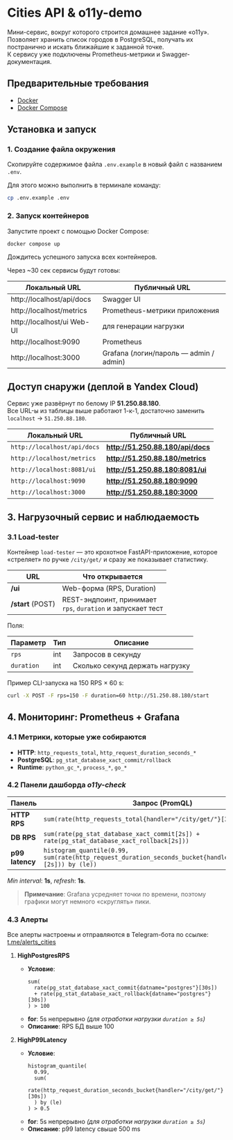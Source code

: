# Cities API & o11y-demo

Мини-сервис, вокруг которого строится домашнее задание «o11y».  
Позволяет хранить список городов в PostgreSQL, получать их постранично и искать ближайшие к заданной точке.  
К сервису уже подключены Prometheus-метрики и Swagger-документация.

## Предварительные требования

- [Docker](https://docs.docker.com/get-docker/)
- [Docker Compose](https://docs.docker.com/compose/install/)

## Установка и запуск

### 1. Создание файла окружения

Скопируйте содержимое файла `.env.example` в новый файл с названием `.env`.

Для этого можно выполнить в терминале команду:

```bash
cp .env.example .env
```

### 2. Запуск контейнеров

Запустите проект с помощью Docker Compose:

```bash
docker compose up
```

Дождитесь успешного запуска всех контейнеров.

Через ~30 сек сервисы будут готовы:

| Локальный URL | Публичный URL |
|---------------|---------------|
| http://localhost/api/docs	|Swagger UI 
| http://localhost/metrics | Prometheus-метрики приложения
| http://localhost/ui	Web-UI | для генерации нагрузки
| http://localhost:9090	|Prometheus
|http://localhost:3000 |	Grafana (логин/пароль — admin / admin)

## Доступ снаружи (деплой в Yandex Cloud)
Сервис уже развёрнут по белому IP **51.250.88.180**.  
Все URL-ы из таблицы выше работают 1-к-1, достаточно заменить
`localhost` → `51.250.88.180`.

| Локальный URL | Публичный URL |
|---------------|---------------|
| `http://localhost/api/docs` | **http://51.250.88.180/api/docs** |
| `http://localhost/metrics` | **http://51.250.88.180/metrics** |
| `http://localhost:8081/ui` | **http://51.250.88.180:8081/ui** |
| `http://localhost:9090` | **http://51.250.88.180:9090** |
| `http://localhost:3000` | **http://51.250.88.180:3000** |

## 3. Нагрузочный сервис и наблюдаемость

### 3.1  Load-tester

Контейнер `load-tester` — это крохотное FastAPI-приложение, которое «стреляет» по ручке `/city/get/` и сразу же показывает статистику.

| URL              | Что открывается      |
|------------------|----------------------|
| **/ui**          | Web-форма (RPS, Duration) |
| **/start** (POST)| REST-эндпоинт, принимает <br>`rps`, `duration` и запускает тест |

Поля:

| Параметр  | Тип | Описание                          |
|-----------|-----|-----------------------------------|
| `rps`     | int | Запросов в секунду                |
| `duration`| int | Сколько секунд держать нагрузку   |

Пример CLI-запуска на 150 RPS × 60 s:

```bash
curl -X POST -F rps=150 -F duration=60 http://51.250.88.180/start
```

## 4. Мониторинг: Prometheus + Grafana

### 4.1 Метрики, которые уже собираются

- **HTTP**: `http_requests_total`, `http_request_duration_seconds_*`  
- **PostgreSQL**: `pg_stat_database_xact_commit/rollback`  
- **Runtime**: `python_gc_*`, `process_*`, `go_*`  

### 4.2 Панели дашборда *o11y-check*

| Панель          | Запрос (PromQL)                                                                                                |
| --------------- | -------------------------------------------------------------------------------------------------------------- |
| **HTTP RPS**    | `sum(rate(http_requests_total{handler="/city/get/"}[3s]))`                                                     |
| **DB RPS**      | `sum(rate(pg_stat_database_xact_commit[2s]) + rate(pg_stat_database_xact_rollback[2s]))`                       |
| **p99 latency** | `histogram_quantile(0.99, sum(rate(http_request_duration_seconds_bucket{handler="/city/get/"}[2s])) by (le))` |

*Min interval*: **1s**, *refresh*: **1s**.

> **Примечание**: Grafana усредняет точки по времени, поэтому графики могут немного «скруглять» пики.

### 4.3 Алерты

Все алерты настроены и отправляются в Telegram-бота по ссылке: [t.me/alerts_cities](https://t.me/alerts_cities)

1. **HighPostgresRPS**  
   - **Условие**:  
     ```promql
     sum(
       rate(pg_stat_database_xact_commit{datname="postgres"}[30s])
       + rate(pg_stat_database_xact_rollback{datname="postgres"}[30s])
     ) > 100
     ```  
   - **for**: 5s непрерывно *(для отработки нагрузки `duration ≥ 5s`)*  
   - **Описание**: RPS БД выше 100

2. **HighP99Latency**  
   - **Условие**:  
     ```promql
     histogram_quantile(
       0.99,
       sum(
         rate(http_request_duration_seconds_bucket{handler="/city/get/"}[30s])
       ) by (le)
     ) > 0.5
     ```  
   - **for**: 5s непрерывно *(для отработки нагрузки `duration ≥ 5s`)*  
   - **Описание**: p99 latency свыше 500 ms